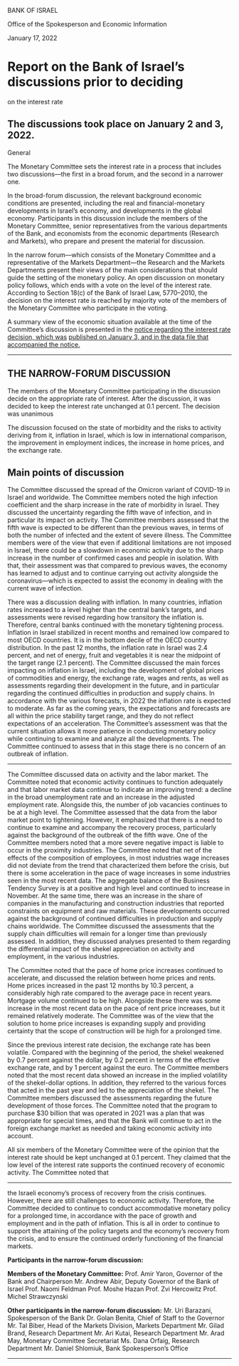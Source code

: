 BANK OF ISRAEL

Office of the Spokesperson and Economic Information

January 17, 2022

# Report on the Bank of Israel’s discussions prior to deciding
 on the interest rate

## The discussions took place on January 2 and 3, 2022.

 General

The Monetary Committee sets the interest rate in a process that includes two
discussions––the first in a broad forum, and the second in a narrower one.

In the broad-forum discussion, the relevant background economic conditions are
presented, including the real and financial-monetary developments in Israel’s economy,
and developments in the global economy. Participants in this discussion include the
members of the Monetary Committee, senior representatives from the various
departments of the Bank, and economists from the economic departments (Research
and Markets), who prepare and present the material for discussion.

In the narrow forum—which consists of the Monetary Committee and a representative
of the Markets Department—the Research and the Markets Departments present their
views of the main considerations that should guide the setting of the monetary policy.
An open discussion on monetary policy follows, which ends with a vote on the level of
the interest rate. According to Section 18(c) of the Bank of Israel Law, 5770–2010, the
decision on the interest rate is reached by majority vote of the members of the Monetary
Committee who participate in the voting.

A summary view of the economic situation available at the time of the Committee’s
discussion is presented in the [notice regarding the interest rate decision, which was](https://www.boi.org.il/en/NewsAndPublications/PressReleases/Pages/3-1-22.aspx)
[published on January 3, and in the data file that accompanied the notice.](https://www.boi.org.il/en/NewsAndPublications/PressReleases/Documents/2022-1-Presentation%20for%20Jan%203%202022%20int%20rate.pptx)


-----

## THE NARROW-FORUM DISCUSSION

The members of the Monetary Committee participating in the discussion decide on the
appropriate rate of interest. After the discussion, it was decided to keep the interest rate
unchanged at 0.1 percent. The decision was unanimous

The discussion focused on the state of morbidity and the risks to activity deriving from
it, inflation in Israel, which is low in international comparison, the improvement in
employment indices, the increase in home prices, and the exchange rate.

## Main points of discussion

The Committee discussed the spread of the Omicron variant of COVID-19 in Israel and
worldwide. The Committee members noted the high infection coefficient and the sharp
increase in the rate of morbidity in Israel. They discussed the uncertainty regarding the
fifth wave of infection, and in particular its impact on activity. The Committee members
assessed that the fifth wave is expected to be different than the previous waves, in terms
of both the number of infected and the extent of severe illness. The Committee members
were of the view that even if additional limitations are not imposed in Israel, there could
be a slowdown in economic activity due to the sharp increase in the number of
confirmed cases and people in isolation. With that, their assessment was that compared
to previous waves, the economy has learned to adjust and to continue carrying out
activity alongside the coronavirus—which is expected to assist the economy in dealing
with the current wave of infection.

There was a discussion dealing with inflation. In many countries, inflation rates
increased to a level higher than the central bank’s targets, and assessments were revised
regarding how transitory the inflation is. Therefore, central banks continued with the
monetary tightening process. Inflation in Israel stabilized in recent months and
remained low compared to most OECD countries. It is in the bottom decile of the OECD
country distribution. In the past 12 months, the inflation rate in Israel was 2.4 percent,
and net of energy, fruit and vegetables it is near the midpoint of the target range (2.1
percent). The Committee discussed the main forces impacting on inflation in Israel,
including the development of global prices of commodities and energy, the exchange
rate, wages and rents, as well as assessments regarding their development in the future,
and in particular regarding the continued difficulties in production and supply chains.
In accordance with the various forecasts, in 2022 the inflation rate is expected to
moderate. As far as the coming years, the expectations and forecasts are all within the
price stability target range, and they do not reflect expectations of an acceleration. The
Committee’s assessment was that the current situation allows it more patience in
conducting monetary policy while continuing to examine and analyze all the
developments. The Committee continued to assess that in this stage there is no concern
of an outbreak of inflation.


-----

The Committee discussed data on activity and the labor market. The Committee noted
that economic activity continues to function adequately and that labor market data
continue to indicate an improving trend: a decline in the broad unemployment rate and
an increase in the adjusted employment rate. Alongside this, the number of job
vacancies continues to be at a high level. The Committee assessed that the data from
the labor market point to tightening. However, it emphasized that there is a need to
continue to examine and accompany the recovery process, particularly against the
background of the outbreak of the fifth wave. One of the Committee members noted
that a more severe negative impact is liable to occur in the proximity industries. The
Committee noted that net of the effects of the composition of employees, in most
industries wage increases did not deviate from the trend that characterized them before
the crisis, but there is some acceleration in the pace of wage increases in some industries
seen in the most recent data. The aggregate balance of the Business Tendency Survey
is at a positive and high level and continued to increase in November. At the same time,
there was an increase in the share of companies in the manufacturing and construction
industries that reported constraints on equipment and raw materials. These
developments occurred against the background of continued difficulties in production
and supply chains worldwide. The Committee discussed the assessments that the supply
chain difficulties will remain for a longer time than previously assessed. In addition,
they discussed analyses presented to them regarding the differential impact of the shekel
appreciation on activity and employment, in the various industries.

The Committee noted that the pace of home price increases continued to accelerate, and
discussed the relation between home prices and rents. Home prices increased in the past
12 months by 10.3 percent, a considerably high rate compared to the average pace in
recent years. Mortgage volume continued to be high. Alongside these there was some
increase in the most recent data on the pace of rent price increases, but it remained
relatively moderate. The Committee was of the view that the solution to home price
increases is expanding supply and providing certainty that the scope of construction
will be high for a prolonged time.

Since the previous interest rate decision, the exchange rate has been volatile. Compared
with the beginning of the period, the shekel weakened by 0.7 percent against the dollar,
by 0.2 percent in terms of the effective exchange rate, and by 1 percent against the euro.
The Committee members noted that the most recent data showed an increase in the
implied volatility of the shekel-dollar options. In addition, they referred to the various
forces that acted in the past year and led to the appreciation of the shekel. The
Committee members discussed the assessments regarding the future development of
those forces. The Committee noted that the program to purchase $30 billion that was
operated in 2021 was a plan that was appropriate for special times, and that the Bank
will continue to act in the foreign exchange market as needed and taking economic
activity into account.

All six members of the Monetary Committee were of the opinion that the interest rate
should be kept unchanged at 0.1 percent. They claimed that the low level of the interest
rate supports the continued recovery of economic activity. The Committee noted that


-----

the Israeli economy’s process of recovery from the crisis continues. However, there are
still challenges to economic activity. Therefore, the Committee decided to continue to
conduct accommodative monetary policy for a prolonged time, in accordance with the
pace of growth and employment and in the path of inflation. This is all in order to
continue to support the attaining of the policy targets and the economy’s recovery from
the crisis, and to ensure the continued orderly functioning of the financial markets.

**Participants in the narrow-forum discussion:**

**Members of the Monetary Committee:**
Prof. Amir Yaron, Governor of the Bank and Chairperson
Mr. Andrew Abir, Deputy Governor of the Bank of Israel
Prof. Naomi Feldman
Prof. Moshe Hazan
Prof. Zvi Hercowitz
Prof. Michel Strawczynski

**Other participants in the narrow-forum discussion:**
Mr. Uri Barazani, Spokesperson of the Bank
Dr. Golan Benita, Chief of Staff to the Governor
Mr. Tal Biber, Head of the Markets Division, Markets Department
Mr. Gilad Brand, Research Department
Mr. Ari Kutai, Research Department
Mr. Arad May, Monetary Committee Secretariat
Ms. Dana Orfaig, Research Department
Mr. Daniel Shlomiuk, Bank Spokesperson’s Office


-----

